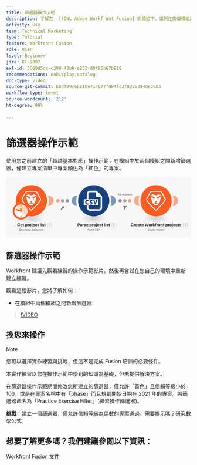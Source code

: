 ```yaml
---
title: 篩選器操作示範
description: 了解在  [!DNL Adobe Workfront Fusion] 的模組中，如何在兩個模組之間新增篩選器。
activity: use
team: Technical Marketing
type: Tutorial
feature: Workfront Fusion
role: User
level: Beginner
jira: KT-9007
exl-id: 3609d5dc-c398-43b0-a253-d8f95b67b818
recommendations: noDisplay,catalog
doc-type: video
source-git-commit: bbdf99c6bc1be714077fd94fc3f8325394de36b3
workflow-type: tm+mt
source-wordcount: '212'
ht-degree: 99%

---
```


# 篩選器操作示範

使用您之前建立的「超越基本對應」操作示範，在模組中於兩個模組之間新增篩選器，僅建立專案清單中專案顏色為「紅色」的專案。

![影像顯示 Fusion 情境](assets/understand-the-basics-2.png)

## 篩選器操作示範

Workfront 建議先觀看練習的操作示範影片，然後再嘗試在您自己的環境中重新建立練習。

觀看這段影片，您將了解如何：

* 在模組中兩個模組之間新增篩選器

>[!VIDEO](https://video.tv.adobe.com/v/335266/?quality=12&learn=on&enablevpops=1)


## 換您來操作

>[!NOTE]
>
>您可以選擇實作練習與挑戰，但這不是完成 Fusion 培訓的必要條件。

本實作練習以您在操作示範中學到的知識為基礎，但未提供解決方案。

在篩選器操作示範期間修改您所建立的篩選器，僅允許「黃色」且信賴等級小於 100，或是在專案名稱中有「phase」而且規劃開始日期在 2021 年的專案。將篩選器命名為「Practice Exercise Filter」(練習操作篩選器)。

**挑戰：**&#x200B;建立一個篩選器，僅允許信賴等級為偶數的專案通過。需要提示嗎？研究數學公式。

## 想要了解更多嗎？我們建議參閱以下資訊：

[Workfront Fusion 文件](https://experienceleague.adobe.com/zh-hant/docs/workfront-fusion/using/get-started-with-fusion/understand-workfront-fusion/workfront-fusion-overview)

